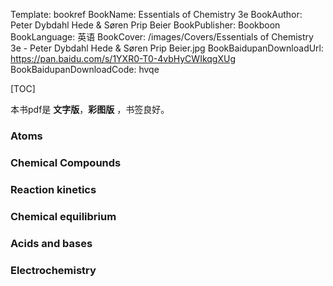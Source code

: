 Template: bookref
BookName: Essentials of Chemistry 3e
BookAuthor: Peter Dybdahl Hede & Søren Prip Beier
BookPublisher: Bookboon
BookLanguage: 英语
BookCover: /images/Covers/Essentials of Chemistry 3e - Peter Dybdahl Hede & Søren Prip Beier.jpg
BookBaidupanDownloadUrl: https://pan.baidu.com/s/1YXR0-T0-4vbHyCWIkqgXUg 
BookBaidupanDownloadCode: hvqe

[TOC]

本书pdf是 **文字版**，**彩图版** ，书签良好。


### Atoms

### Chemical Compounds

### Reaction kinetics

### Chemical equilibrium

### Acids and bases

### Electrochemistry